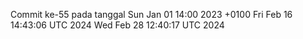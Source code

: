 Commit ke-55 pada tanggal Sun Jan 01 14:00 2023 +0100
Fri Feb 16 14:43:06 UTC 2024
Wed Feb 28 12:40:17 UTC 2024
